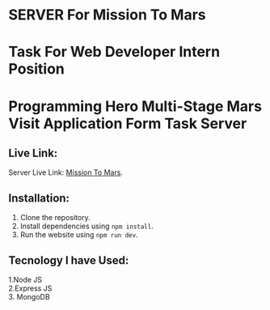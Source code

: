 # SERVER For Mission To Mars

# Task For Web Developer Intern Position

# Programming Hero Multi-Stage Mars Visit Application Form Task Server

## Live Link:

Server Live Link: [Mission To Mars](https://multi-stage-form-ph-server.vercel.app/).

## Installation:

1. Clone the repository.
2. Install dependencies using `npm install`.
3. Run the website using `npm run dev`.

## Tecnology I have Used:

1.Node JS <br/> 2.Express JS <br/> 3. MongoDB <br/>
